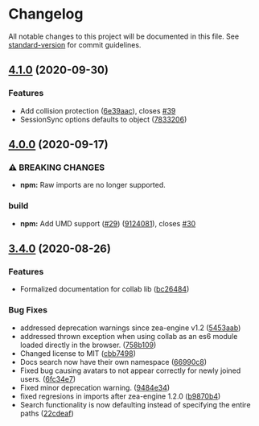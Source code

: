 # Changelog

All notable changes to this project will be documented in this file. See [standard-version](https://github.com/conventional-changelog/standard-version) for commit guidelines.

## [4.1.0](https://github.com/ZeaInc/zea-collab/compare/v4.0.0...v4.1.0) (2020-09-30)


### Features

* Add collision protection ([6e39aac](https://github.com/ZeaInc/zea-collab/commit/6e39aacd8a7e8cdb81b138f0d8588a76193640c3)), closes [#39](https://github.com/ZeaInc/zea-collab/issues/39)
* SessionSync options defaults to object ([7833206](https://github.com/ZeaInc/zea-collab/commit/78332064a148459d20f516d4805f9c19ff116535))

## [4.0.0](https://github.com/ZeaInc/zea-collab/compare/v3.4.0...v4.0.0) (2020-09-17)


### ⚠ BREAKING CHANGES

* **npm:** Raw imports are no longer supported.

### build

* **npm:** Add UMD support ([#29](https://github.com/ZeaInc/zea-collab/issues/29)) ([9124081](https://github.com/ZeaInc/zea-collab/commit/9124081afe6a69f80e497a1ac65047f23fa1f4b6)), closes [#30](https://github.com/ZeaInc/zea-collab/issues/30)

## [3.4.0](https://github.com/ZeaInc/zea-collab/compare/v3.2.0...v3.4.0) (2020-08-26)


### Features

* Formalized documentation for collab lib ([bc26484](https://github.com/ZeaInc/zea-collab/commit/bc264841bfc97df49943d5cfbd54e99a9ef8a4ed))


### Bug Fixes

* addressed deprecation warnings since zea-engine v1.2 ([5453aab](https://github.com/ZeaInc/zea-collab/commit/5453aab70267036765c1f2886b1d3424611f3040))
* addressed thrown exception when using collab as an es6 module loaded directly in the browser. ([758b109](https://github.com/ZeaInc/zea-collab/commit/758b109c6db2f47991d19bba5033d5083ae300fa))
* Changed license to MIT ([cbb7498](https://github.com/ZeaInc/zea-collab/commit/cbb7498ae6c3225cda9e0e106abe4186bad6e931))
* Docs search now have their own namespace ([66990c8](https://github.com/ZeaInc/zea-collab/commit/66990c8f4f32f75cf6421b201c12a218570ee73a))
* Fixed bug causing avatars to not appear correctly for newly joined users. ([6fc34e7](https://github.com/ZeaInc/zea-collab/commit/6fc34e76317b23fc2901e5a79a1c439e9807f327))
* Fixed minor deprecation warning. ([9484e34](https://github.com/ZeaInc/zea-collab/commit/9484e34ddfd677d1519559e9bb351a05fe04abf0))
* fixed regresions in imports after zea-engine 1.2.0 ([b9870b4](https://github.com/ZeaInc/zea-collab/commit/b9870b4fd8e79aaf43c791719f0e197118c056a5))
* Search functionality is now defaulting instead of specifying the entire paths ([22cdeaf](https://github.com/ZeaInc/zea-collab/commit/22cdeaf3373295c5534edfc3709ebe2eebf14a08))
